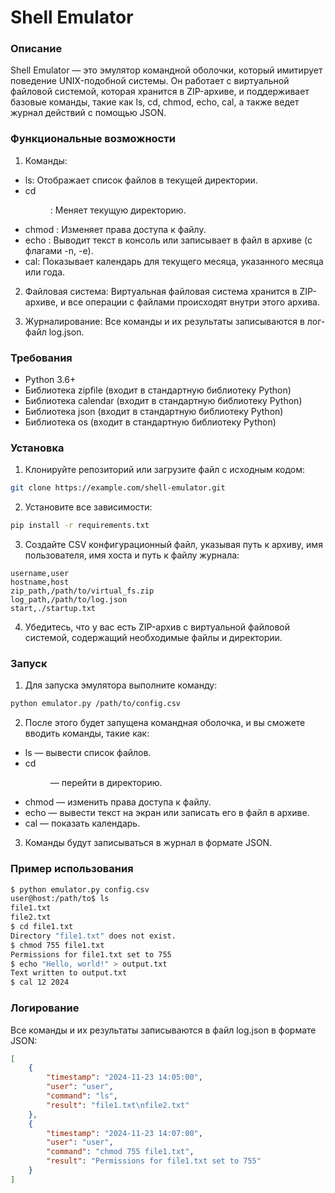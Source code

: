 # Shell Emulator
### Описание
Shell Emulator — это эмулятор командной оболочки, который имитирует поведение UNIX-подобной системы. Он работает с виртуальной файловой системой, которая хранится в ZIP-архиве, и поддерживает базовые команды, такие как ls, cd, chmod, echo, cal, а также ведет журнал действий с помощью JSON.

### Функциональные возможности
1. Команды:

* ls: Отображает список файлов в текущей директории.
* cd <dir>: Меняет текущую директорию.
* chmod <mode> <file>: Изменяет права доступа к файлу.
* echo <text>: Выводит текст в консоль или записывает в файл в архиве (с флагами -n, -e).
* cal: Показывает календарь для текущего месяца, указанного месяца или года.
2. Файловая система: Виртуальная файловая система хранится в ZIP-архиве, и все операции с файлами происходят внутри этого архива.

3. Журналирование: Все команды и их результаты записываются в лог-файл log.json.

### Требования
* Python 3.6+
* Библиотека zipfile (входит в стандартную библиотеку Python)
* Библиотека calendar (входит в стандартную библиотеку Python)
* Библиотека json (входит в стандартную библиотеку Python)
* Библиотека os (входит в стандартную библиотеку Python)
### Установка
1. Клонируйте репозиторий или загрузите файл с исходным кодом:

~~~bash
git clone https://example.com/shell-emulator.git
~~~
2. Установите все зависимости:

~~~bash
pip install -r requirements.txt
~~~
3. Создайте CSV конфигурационный файл, указывая путь к архиву, имя пользователя, имя хоста и путь к файлу журнала:

~~~csv
username,user
hostname,host
zip_path,/path/to/virtual_fs.zip
log_path,/path/to/log.json
start,./startup.txt
~~~
4. Убедитесь, что у вас есть ZIP-архив с виртуальной файловой системой, содержащий необходимые файлы и директории.

### Запуск
1. Для запуска эмулятора выполните команду:

~~~bash
python emulator.py /path/to/config.csv
~~~
2. После этого будет запущена командная оболочка, и вы сможете вводить команды, такие как:

* ls — вывести список файлов.
* cd <dir> — перейти в директорию.
* chmod <mode> <file> — изменить права доступа к файлу.
* echo <text> — вывести текст на экран или записать его в файл в архиве.
* cal — показать календарь.
3. Команды будут записываться в журнал в формате JSON.

### Пример использования
~~~bash
$ python emulator.py config.csv
user@host:/path/to$ ls
file1.txt
file2.txt
$ cd file1.txt
Directory "file1.txt" does not exist.
$ chmod 755 file1.txt
Permissions for file1.txt set to 755
$ echo "Hello, world!" > output.txt
Text written to output.txt
$ cal 12 2024
~~~
### Логирование
Все команды и их результаты записываются в файл log.json в формате JSON:

~~~json
[
    {
        "timestamp": "2024-11-23 14:05:00",
        "user": "user",
        "command": "ls",
        "result": "file1.txt\nfile2.txt"
    },
    {
        "timestamp": "2024-11-23 14:07:00",
        "user": "user",
        "command": "chmod 755 file1.txt",
        "result": "Permissions for file1.txt set to 755"
    }
]
~~~